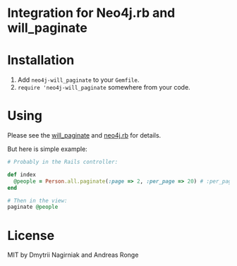Integration for Neo4j.rb and will_paginate
============================================

Installation
==================

1. Add `neo4j-will_paginate` to your `Gemfile`.
2. `require 'neo4j-will_paginate` somewhere from your code.



Using
==================

Please see the [will_paginate](https://github.com/mislav/will_paginate)
and [neo4j.rb](https://github.com/andreasronge/neo4j) for details.

But here is simple example:


```ruby
# Probably in the Rails controller:

def index
  @people = Person.all.paginate(:page => 2, :per_page => 20) # :per_page is optional
end

# Then in the view:
paginate @people

```

License
=====================

MIT by Dmytrii Nagirniak and Andreas Ronge
